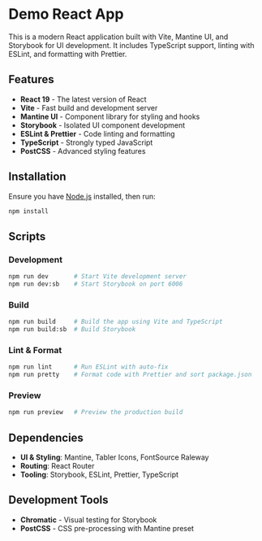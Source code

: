 # Demo React App

This is a modern React application built with Vite, Mantine UI, and Storybook for UI development. It includes TypeScript support, linting with ESLint, and formatting with Prettier.

## Features

- **React 19** - The latest version of React
- **Vite** - Fast build and development server
- **Mantine UI** - Component library for styling and hooks
- **Storybook** - Isolated UI component development
- **ESLint & Prettier** - Code linting and formatting
- **TypeScript** - Strongly typed JavaScript
- **PostCSS** - Advanced styling features

## Installation

Ensure you have [Node.js](https://nodejs.org/) installed, then run:

```sh
npm install
```

## Scripts

### Development

```sh
npm run dev       # Start Vite development server
npm run dev:sb    # Start Storybook on port 6006
```

### Build

```sh
npm run build     # Build the app using Vite and TypeScript
npm run build:sb  # Build Storybook
```

### Lint & Format

```sh
npm run lint      # Run ESLint with auto-fix
npm run pretty    # Format code with Prettier and sort package.json
```

### Preview

```sh
npm run preview   # Preview the production build
```

## Dependencies

- **UI & Styling**: Mantine, Tabler Icons, FontSource Raleway
- **Routing**: React Router
- **Tooling**: Storybook, ESLint, Prettier, TypeScript

## Development Tools

- **Chromatic** - Visual testing for Storybook
- **PostCSS** - CSS pre-processing with Mantine preset

